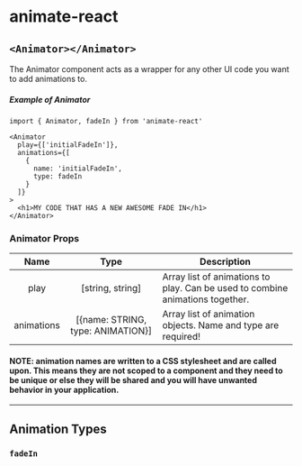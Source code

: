 # animate-react

## `<Animator></Animator>`
The Animator component acts as a wrapper for any other UI code you want to add animations to.

##### Example of Animator
```
import { Animator, fadeIn } from 'animate-react'

<Animator
  play={['initialFadeIn']},
  animations={[
    {
      name: 'initialFadeIn',
      type: fadeIn
    }
  ]}
>
  <h1>MY CODE THAT HAS A NEW AWESOME FADE IN</h1>
</Animator>
```

### Animator Props

| Name          | Type                               | Description  |
|:-------------:|:----------------------------------:| ------------ |
| play          | [string, string]                   | Array list of animations to play. Can be used to combine animations together. |
| animations    | [{name: STRING, type: ANIMATION}]  | Array list of animation objects. Name and type are required! |

#### NOTE: animation names are written to a CSS stylesheet and are called upon. This means they are not scoped to a component and they need to be unique or else they will be shared and you will have unwanted behavior in your application. 

***

## Animation Types

### `fadeIn`
